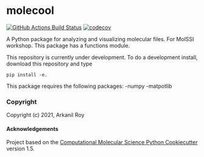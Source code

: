 molecool
==============================
[//]: # (Badges)
[![GitHub Actions Build Status](https://github.com/REPLACE_WITH_OWNER_ACCOUNT/molecool/workflows/CI/badge.svg)](https://github.com/REPLACE_WITH_OWNER_ACCOUNT/molecool/actions?query=workflow%3ACI)
[![codecov](https://codecov.io/gh/REPLACE_WITH_OWNER_ACCOUNT/molecool/branch/master/graph/badge.svg)](https://codecov.io/gh/REPLACE_WITH_OWNER_ACCOUNT/molecool/branch/master)


A Python package for analyzing and visualizing molecular files. For MolSSI workshop. This package has a functions module. 

This repository is currently under development. To do a development install, download this repository and type

`pip install -e.`

This package requires the following packages:
-numpy
-matpotlib

### Copyright

Copyright (c) 2021, Arkanil Roy


#### Acknowledgements
 
Project based on the 
[Computational Molecular Science Python Cookiecutter](https://github.com/molssi/cookiecutter-cms) version 1.5.
